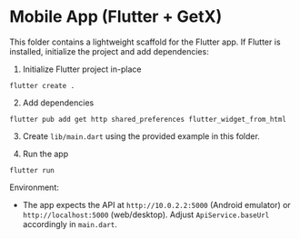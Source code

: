 # Mobile App (Flutter + GetX)

This folder contains a lightweight scaffold for the Flutter app. If Flutter is installed, initialize the project and add dependencies:

1) Initialize Flutter project in-place
```
flutter create .
```

2) Add dependencies
```
flutter pub add get http shared_preferences flutter_widget_from_html
```

3) Create `lib/main.dart` using the provided example in this folder.

4) Run the app
```
flutter run
```

Environment:
- The app expects the API at `http://10.0.2.2:5000` (Android emulator) or `http://localhost:5000` (web/desktop). Adjust `ApiService.baseUrl` accordingly in `main.dart`.
